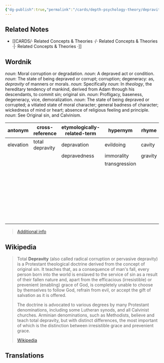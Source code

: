 ```yaml
---
{"dg-publish":true,"permalink":"/cards/depth-psychology-theory/depravity/","noteIcon":"","created":"2023-01-29T21:16:40.809+01:00","updated":"2023-04-10T10:45:42.273+02:00"}
---
```



## Related Notes 
- [[CARDS/· Related Concepts & Theories ·/· Related Concepts & Theories ·\|· Related Concepts & Theories ·]]


## Wordnik
*noun*: Moral corruption or degradation.
*noun*: A depraved act or condition.
*noun*: The state of being depraved or corrupt; corruption; degeneracy: as, <em>depravity</em> of manners or morals.
*noun*: Specifically
*noun*: In <em>theology</em>, the hereditary tendency of mankind, derived from Adam through his descendants, to commit sin; original sin.
*noun*: Profligacy, baseness, degeneracy, vice, demoralization.
*noun*: The state of being depraved or corrupted; a vitiated state of moral character; general badness of character; wickedness of mind or heart; absence of religious feeling and principle.
*noun*: See <er>Original sin</er>, and <er>Calvinism</er>.

| antonym |cross-reference |etymologically-related-term |hypernym |rhyme |same-context |synonym |
| --- | --- | --- | --- | --- | --- | --- |
| elevation | total depravity | depravation | evildoing | cavity | avarice | abandon |
|  |  | depravedness | immorality | gravity | barbarity | abandonment |
|  |  |  | transgression |  | baseness | abjection |
|  |  |  |  |  | corruption | abjectness |
|  |  |  |  |  | cruelty | abominableness |
|  |  |  |  |  | degradation | atrociousness |
|  |  |  |  |  | dishonesty | baseness |
|  |  |  |  |  | hypocrisy | beggarliness |
|  |  |  |  |  | immorality | contamination |
|  |  |  |  |  | impiety | contemptibility |

> [Additional info](https://www.wordnik.com/words/depravity)


## Wikipedia 
> Total **Depravity** (also called radical corruption or pervasive depravity) is a Protestant theological doctrine derived from the concept of original sin. It teaches that, as a consequence of man's fall, every person born into the world is enslaved to the service of sin as a result of their fallen nature and, apart from the efficacious (irresistible) or prevenient (enabling) grace of God, is completely unable to choose by themselves to follow God, refrain from evil, or accept the gift of salvation as it is offered.
>
> The doctrine is advocated to various degrees by many Protestant denominations, including some Lutheran synods, and all Calvinist churches. Arminian denominations, such as Methodists, believe and teach total depravity, but with distinct differences, the most important of which is the distinction between irresistible grace and prevenient grace.
>
> [Wikipedia](https://en.wikipedia.org/wiki/Total%20depravity)

## Translations 

